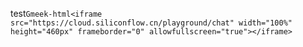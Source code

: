 test`Gmeek-html<iframe src="https://cloud.siliconflow.cn/playground/chat" width="100%" height="460px" frameborder="0" allowfullscreen="true"></iframe>`
